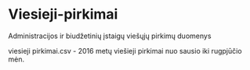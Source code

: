# Viesieji-pirkimai

Administracijos ir biudžetinių įstaigų viešųjų pirkimų duomenys

viesieji pirkimai.csv - 2016 metų viešieji pirkimai nuo sausio iki rugpjūčio mėn.
